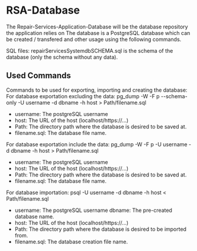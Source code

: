# RSA-Database
The Repair-Services-Application-Database will be the database repository the application relies on
The database is a PostgreSQL database which can be created / transfered and other usage using the following commands.

SQL files:
repairServicesSystemdbSCHEMA.sql is the schema of the database (only the schema without any data).

## Used Commands
Commands to be used for exporting, importing and creating the database:
For database exportation excluding the data:
pg_dump -W -F p --schema-only -U username  -d dbname -h host > Path/filename.sql
- username: The postgreSQL username
- host: The URL of the host (localhost/https://...)
- Path: The directory path where the database is desired to be saved at.
- filename.sql: The database file name.

For database exportation include the data:
pg_dump -W -F p -U username -d dbname -h host > Path/filename.sql
- username: The postgreSQL username
- host: The URL of the host (localhost/https://...)
- Path: The directory path where the database is desired to be saved at.
- filename.sql: The database file name.

For database importation:
psql -U username -d dbname -h host < Path/filename.sql
- username: The postgreSQL username
dbname: The pre-created database name.
- host: The URL of the host (localhost/https://...)
- Path: The directory path where the database is desired to be imported from.
- filename.sql: The database creation file name.
